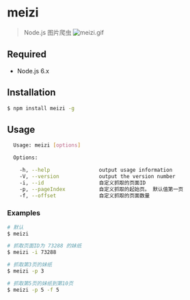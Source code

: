 # meizi
> Node.js 图片爬虫
![meizi.gif](https://github.com/ihanyang/meizi/blob/master/meizi.gif?raw=true)

## Required
- Node.js 6.x

## Installation

``` bash
$ npm install meizi -g
```

## Usage

``` bash
  Usage: meizi [options]

  Options:

    -h, --help                output usage information
    -V, --version             output the version number
    -i, --id                  自定义抓取的页面ID
    -p, --pageIndex           自定义抓取的起始页。 默认值第一页
    -f, --offset              自定义抓取的页面数量
```

### Examples

```bash
# 默认
$ meizi

# 抓取页面ID为 73288 的妹纸
$ meizi -i 73288

# 抓取第3页的妹纸
$ meizi -p 3

# 抓取第5页的妹纸到第10页
$ meizi -p 5 -f 5